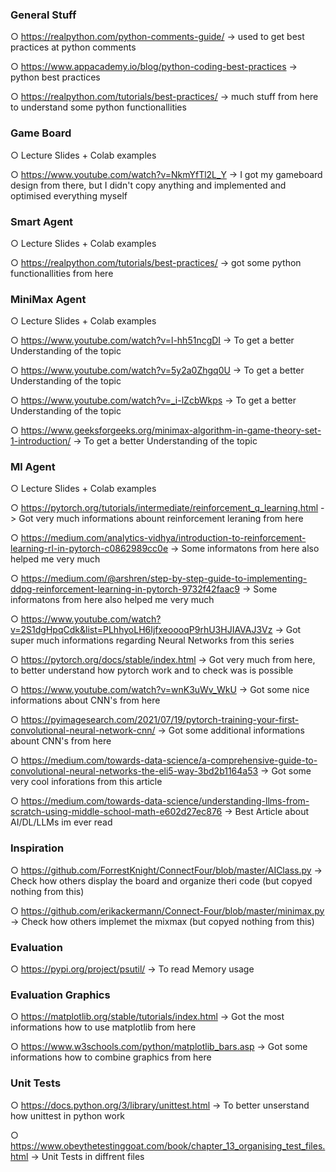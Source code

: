 ### General Stuff

 ○ https://realpython.com/python-comments-guide/
    -> used to get best practices at python comments

 ○ https://www.appacademy.io/blog/python-coding-best-practices
    -> python best practices

 ○ https://realpython.com/tutorials/best-practices/
    -> much stuff from here to understand some python functionallities


### Game Board

 ○ Lecture Slides + Colab examples

 ○ https://www.youtube.com/watch?v=NkmYfTl2L_Y
    -> I got my gameboard design from there, but I didn't copy anything and 
       implemented and optimised everything myself


### Smart Agent

 ○ Lecture Slides + Colab examples

 ○ https://realpython.com/tutorials/best-practices/
    -> got some python functionallities from here


### MiniMax Agent

 ○ Lecture Slides + Colab examples

 ○ https://www.youtube.com/watch?v=l-hh51ncgDI
    -> To get a better Understanding of the topic

 ○ https://www.youtube.com/watch?v=5y2a0Zhgq0U 
    -> To get a better Understanding of the topic

 ○ https://www.youtube.com/watch?v=_i-lZcbWkps
    -> To get a better Understanding of the topic

 ○ https://www.geeksforgeeks.org/minimax-algorithm-in-game-theory-set-1-introduction/
    -> To get a better Understanding of the topic


### Ml Agent

 ○ Lecture Slides + Colab examples

 ○  https://pytorch.org/tutorials/intermediate/reinforcement_q_learning.html
    -> Got very much informations abount reinforcement leraning from here

 ○ https://medium.com/analytics-vidhya/introduction-to-reinforcement-learning-rl-in-pytorch-c0862989cc0e
    -> Some informatons from here also helped me very much

 ○ https://medium.com/@arshren/step-by-step-guide-to-implementing-ddpg-reinforcement-learning-in-pytorch-9732f42faac9
    -> Some informatons from here also helped me very much

 ○ https://www.youtube.com/watch?v=2S1dgHpqCdk&list=PLhhyoLH6IjfxeoooqP9rhU3HJIAVAJ3Vz
    -> Got super much informations regarding Neural Networks from this series

 ○ https://pytorch.org/docs/stable/index.html
    -> Got very much from here, to better understand how pytorch work and to check was is possible

 ○ https://www.youtube.com/watch?v=wnK3uWv_WkU
    -> Got some nice informations about CNN's from here 

 ○ https://pyimagesearch.com/2021/07/19/pytorch-training-your-first-convolutional-neural-network-cnn/
    -> Got some additional informations abount CNN's from here

 ○ https://medium.com/towards-data-science/a-comprehensive-guide-to-convolutional-neural-networks-the-eli5-way-3bd2b1164a53
    -> Got some very cool inforations from this article
   
 ○ https://medium.com/towards-data-science/understanding-llms-from-scratch-using-middle-school-math-e602d27ec876
    -> Best Article about AI/DL/LLMs im ever read


### Inspiration

 ○ https://github.com/ForrestKnight/ConnectFour/blob/master/AIClass.py
    -> Check how others display the board and organize theri code (but copyed nothing from this)

 ○ https://github.com/erikackermann/Connect-Four/blob/master/minimax.py
    -> Check how others implemet the mixmax (but copyed nothing from this)


### Evaluation

 ○ https://pypi.org/project/psutil/
    -> To read Memory usage


### Evaluation Graphics

 ○ https://matplotlib.org/stable/tutorials/index.html
    -> Got the most informations how to use matplotlib from here

 ○ https://www.w3schools.com/python/matplotlib_bars.asp
    -> Got some informations how to combine graphics from here


### Unit Tests

 ○ https://docs.python.org/3/library/unittest.html
    -> To better unserstand how unittest in python work

 ○ https://www.obeythetestinggoat.com/book/chapter_13_organising_test_files.html
    -> Unit Tests in diffrent files
